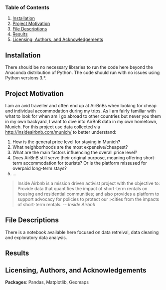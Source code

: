 
### Table of Contents

1. [Installation](#installation)
2. [Project Motivation](#motivation)
3. [File Descriptions](#files)
4. [Results](#results)
5. [Licensing, Authors, and Acknowledgements](#licensing)

## Installation <a name="installation"></a>

There should be no necessary libraries to run the code here beyond the Anaconda distribution of Python.  The code should run with no issues using Python versions 3.*.

## Project Motivation<a name="motivation"></a>

I am an avid traveller and often end up at AirBnBs when looking for cheap and individual accommodation during my trips. As I am fairly familiar with what to look for when am I go abroad to other countries but never you them in my own backyard, I want to dive into AirBnB data in my own hometown, Munich. 
For this project use data collected via http://insideairbnb.com/munich/ to better understand:

1. How is the general price level for staying in Munich?
2. What neighborhoods are the most expensive/cheapest?
3. What are the main factors influencing the overall price level?
4. Does AirBnB still serve their original purpose, meaning offering short-term accommodation for tourists? Or is the platform missused for overpaid long-term stays?
5. ...

>Inside Airbnb is a mission driven activist project with the objective to:
>Provide data that quantifies the impact of short-term rentals on housing and residential communities; and also provides a platform to support advocacy for policies to protect our >cities from the impacts of short-term rentals.
> -- <cite>Inside Airbnb</cite>

## File Descriptions <a name="files"></a>

There is a notebook available here focused on data retreival, data cleaning and exploratory data analysis.

## Results<a name="results"></a>

## Licensing, Authors, and Acknowledgements<a name="licensing"></a>
<b>Packages</b>: Pandas, Matplotlib, Geomaps
